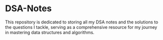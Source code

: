 # DSA-Notes
This repository is dedicated to storing all my DSA notes and the solutions to the questions I tackle, serving as a comprehensive resource for my journey in mastering data structures and algorithms.
